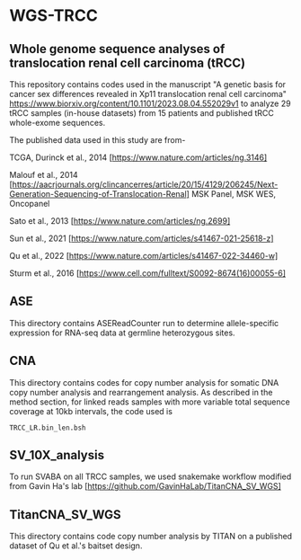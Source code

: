 # WGS-TRCC

## Whole genome sequence analyses of translocation renal cell carcinoma (tRCC)

This repository contains codes used in the manuscript "A genetic basis for cancer sex differences revealed in Xp11 translocation renal cell carcinoma" https://www.biorxiv.org/content/10.1101/2023.08.04.552029v1 to analyze 29 tRCC samples (in-house datasets) from 15 patients and published tRCC whole-exome sequences.

The published data used in this study are from- 

TCGA, Durinck et al., 2014 [https://www.nature.com/articles/ng.3146]

Malouf et al., 2014 [https://aacrjournals.org/clincancerres/article/20/15/4129/206245/Next-Generation-Sequencing-of-Translocation-Renal] MSK Panel, MSK WES, Oncopanel

Sato et al., 2013 [https://www.nature.com/articles/ng.2699]

Sun et al., 2021 [https://www.nature.com/articles/s41467-021-25618-z]

Qu et al., 2022 [https://www.nature.com/articles/s41467-022-34460-w]

Sturm et al., 2016 [https://www.cell.com/fulltext/S0092-8674(16)00055-6]

## ASE

This directory contains ASEReadCounter run to determine allele-specific expression for RNA-seq data at germline heterozygous sites.

## CNA

This directory contains codes for copy number analysis for somatic DNA copy number analysis and rearrangement analysis. As described in the method section, for linked reads samples with more variable total sequence coverage at 10kb intervals, the code used is 
```
TRCC_LR.bin_len.bsh
```
## SV_10X_analysis
To run SVABA on all TRCC samples, we used snakemake workflow modified from Gavin Ha's lab [https://github.com/GavinHaLab/TitanCNA_SV_WGS] 

## TitanCNA_SV_WGS

This directory contains code copy number analysis by TITAN on a published dataset of Qu et al.'s baitset design.







